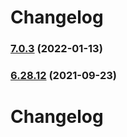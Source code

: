 # Changelog

### [7.0.3](https://github.com/modelberry/sites/compare/7.0.2...7.0.3) (2022-01-13)

### [6.28.12](https://github.com/modelberry/sites/compare/6.28.11...6.28.12) (2021-09-23)

# Changelog

